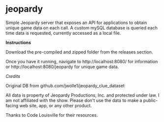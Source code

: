 # jeopardy
Simple Jeopardy server that exposes an API for applications to obtain unique game data on each call.
A custom mySQL database is queried each time data is requested, currently accessed as a local file.

**Instructions**

Download the pre-compiled and zipped folder from the releases section.

Once you have it running, navigate to http://localhost:8080/ for information or http://localhost:8080/jeopardy for unique game data.


*Credits*

Original DB from github.com/jwolle1/jeopardy_clue_dataset

All data is property of Jeopardy Productions, Inc. and protected under law. I am not affiliated with the show. Please don't use the data to make a public-facing web site, app, or any other product.

Thanks to Code Louisville for their resources.